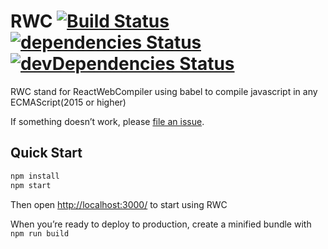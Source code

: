 # RWC [![Build Status](https://travis-ci.org/FabienGreard/RWC.svg?branch=master)](https://travis-ci.org/FabienGreard/RWC)[![dependencies Status](https://david-dm.org/FabienGreard/RWC/status.svg)](https://david-dm.org/FabienGreard/RWC)[![devDependencies Status](https://david-dm.org/FabienGreard/RWC/dev-status.svg)](https://david-dm.org/FabienGreard/RWC?type=dev)

RWC stand for ReactWebCompiler using babel to compile javascript in any ECMAScript(2015 or higher)

If something doesn’t work, please [file an issue](https://github.com/FabienGreard/RWC/issues/new).

## Quick Start

```sh
npm install
npm start
```

Then open [http://localhost:3000/](http://localhost:3000/) to start using RWC

When you’re ready to deploy to production, create a minified bundle with `npm run build`
